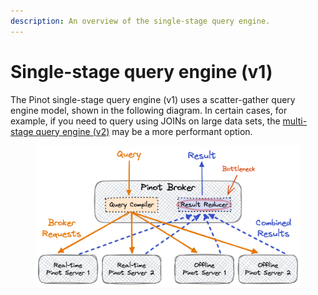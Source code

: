 ```yaml
---
description: An overview of the single-stage query engine.
---
```


# Single-stage query engine (v1)

The Pinot single-stage query engine (v1) uses a scatter-gather query engine model, shown in the following diagram. In certain cases, for example, if you need to query using JOINs on large data sets, the [multi-stage query engine (v2)](https://app.gitbook.com/o/-LtRX9NwSr7Ga7zA4piL/s/-LtH6nl58DdnZnelPdTc-887967055/\~/changes/1760/reference/cluster-1) may be a more performant option.&#x20;

<figure><img src="../.gitbook/assets/Multi-Stage-Pinot-Query-Engine-v1 (2).png" alt=""><figcaption></figcaption></figure>
